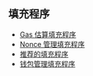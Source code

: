 ## 填充程序

- [Gas 估算填充程序](gas_filler.md)
- [Nonce 管理填充程序](nonce_filler.md)
- [推荐的填充程序](recommended_fillers.md)
- [钱包管理填充程序](wallet_filler.md)
